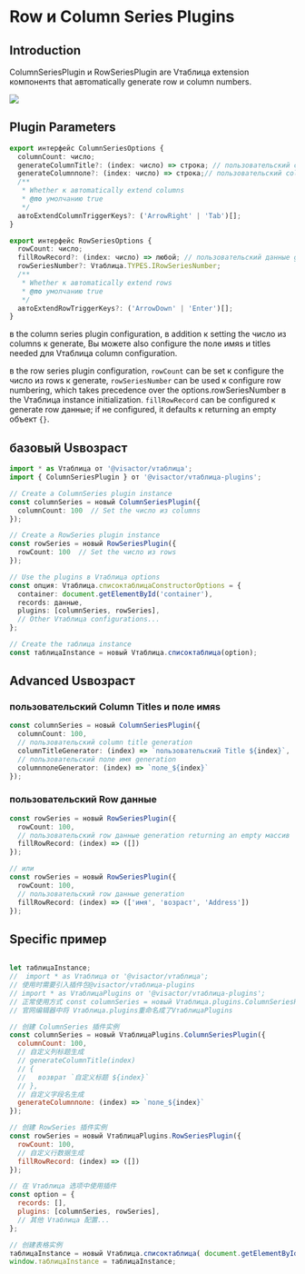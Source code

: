 # Row и Column Series Plugins

## Introduction

ColumnSeriesPlugin и RowSeriesPlugin are Vтаблица extension компонентs that автоmatically generate row и column numbers.

<div style="display: flex; justify-content: центр;">
  <img src="https://lf9-dp-fe-cms-tos.byteorg.com/obj/bit-cloud/Vтаблица/preview/row-column-series.png" style="flex: 0 0 50%; заполнение: 10px;">
</div>

## Plugin Parameters

```typescript
export интерфейс ColumnSeriesOptions {
  columnCount: число;
  generateColumnTitle?: (index: число) => строка; // пользовательский column title generation функция
  generateColumnполе?: (index: число) => строка;// пользовательский column поле имя generation функция
  /**
   * Whether к автоmatically extend columns
   * @по умолчанию true
   */
  автоExtendColumnTriggerKeys?: ('ArrowRight' | 'Tab')[];
}

export интерфейс RowSeriesOptions {
  rowCount: число;
  fillRowRecord?: (index: число) => любой; // пользовательский данные generation функция для filling empty rows
  rowSeriesNumber?: Vтаблица.TYPES.IRowSeriesNumber;
  /**
   * Whether к автоmatically extend rows
   * @по умолчанию true
   */
  автоExtendRowTriggerKeys?: ('ArrowDown' | 'Enter')[];
}
```

в the column series plugin configuration, в addition к setting the число из columns к generate, Вы можете also configure the поле имяs и titles needed для Vтаблица column configuration.

в the row series plugin configuration, `rowCount` can be set к configure the число из rows к generate, `rowSeriesNumber` can be used к configure row numbering, which takes precedence over the options.rowSeriesNumber в the Vтаблица instance initialization. `fillRowRecord` can be configured к generate row данные; if не configured, it defaults к returning an empty объект `{}`.

## базовый Usвозраст

```typescript
import * as Vтаблица от '@visactor/vтаблица';
import { ColumnSeriesPlugin } от '@visactor/vтаблица-plugins';

// Create a ColumnSeries plugin instance
const columnSeries = новый ColumnSeriesPlugin({
  columnCount: 100  // Set the число из columns
});

// Create a RowSeries plugin instance
const rowSeries = новый RowSeriesPlugin({
  rowCount: 100  // Set the число из rows
});

// Use the plugins в Vтаблица options
const опция: Vтаблица.списоктаблицаConstructorOptions = {
  container: document.getElementById('container'),
  records: данные,
  plugins: [columnSeries, rowSeries],
  // Other Vтаблица configurations...
};

// Create the таблица instance
const таблицаInstance = новый Vтаблица.списоктаблица(option);
```

## Advanced Usвозраст

### пользовательский Column Titles и поле имяs

```typescript
const columnSeries = новый ColumnSeriesPlugin({
  columnCount: 100,
  // пользовательский column title generation
  columnTitleGenerator: (index) => `пользовательский Title ${index}`,
  // пользовательский поле имя generation
  columnполеGenerator: (index) => `поле_${index}`
});
```

### пользовательский Row данные

```typescript
const rowSeries = новый RowSeriesPlugin({
  rowCount: 100,
  // пользовательский row данные generation returning an empty массив
  fillRowRecord: (index) => ([])
});

// или
const rowSeries = новый RowSeriesPlugin({
  rowCount: 100,
  // пользовательский row данные generation
  fillRowRecord: (index) => (['имя', 'возраст', 'Address'])
});
```

## Specific пример

```javascript liveдемонстрация template=vтаблица

let таблицаInstance;
//  import * as Vтаблица от '@visactor/vтаблица';
// 使用时需要引入插件包@visactor/vтаблица-plugins
// import * as VтаблицаPlugins от '@visactor/vтаблица-plugins';
// 正常使用方式 const columnSeries = новый Vтаблица.plugins.ColumnSeriesPlugin({});
// 官网编辑器中将 Vтаблица.plugins重命名成了VтаблицаPlugins

// 创建 ColumnSeries 插件实例
const columnSeries = новый VтаблицаPlugins.ColumnSeriesPlugin({
  columnCount: 100,
  // 自定义列标题生成
  // generateColumnTitle(index)
  // {
  //   возврат `自定义标题 ${index}`
  // },
  // 自定义字段名生成
  generateColumnполе: (index) => `поле_${index}`
}); 

// 创建 RowSeries 插件实例
const rowSeries = новый VтаблицаPlugins.RowSeriesPlugin({
  rowCount: 100,
  // 自定义行数据生成
  fillRowRecord: (index) => ([])
});

// 在 Vтаблица 选项中使用插件
const option = {
  records: [],
  plugins: [columnSeries, rowSeries],
  // 其他 Vтаблица 配置...
};

// 创建表格实例
таблицаInstance = новый Vтаблица.списоктаблица( document.getElementById(CONTAINER_ID),option);
window.таблицаInstance = таблицаInstance;
```
